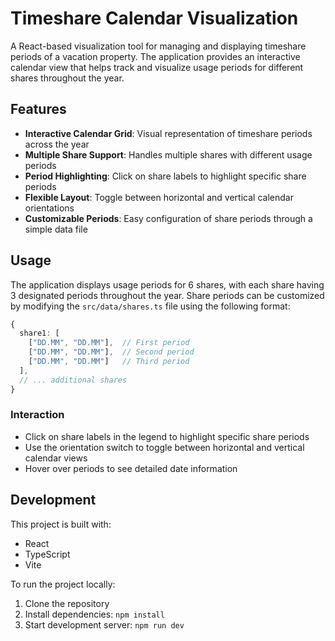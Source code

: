 # Timeshare Calendar Visualization

A React-based visualization tool for managing and displaying timeshare periods of a vacation property. The application provides an interactive calendar view that helps track and visualize usage periods for different shares throughout the year.

## Features

- **Interactive Calendar Grid**: Visual representation of timeshare periods across the year
- **Multiple Share Support**: Handles multiple shares with different usage periods
- **Period Highlighting**: Click on share labels to highlight specific share periods
- **Flexible Layout**: Toggle between horizontal and vertical calendar orientations
- **Customizable Periods**: Easy configuration of share periods through a simple data file

## Usage

The application displays usage periods for 6 shares, with each share having 3 designated periods throughout the year. Share periods can be customized by modifying the `src/data/shares.ts` file using the following format:

```typescript
{
  share1: [
    ["DD.MM", "DD.MM"],  // First period
    ["DD.MM", "DD.MM"],  // Second period
    ["DD.MM", "DD.MM"]   // Third period
  ],
  // ... additional shares
}
```

### Interaction

- Click on share labels in the legend to highlight specific share periods
- Use the orientation switch to toggle between horizontal and vertical calendar views
- Hover over periods to see detailed date information

## Development

This project is built with:
- React
- TypeScript
- Vite

To run the project locally:

1. Clone the repository
2. Install dependencies: `npm install`
3. Start development server: `npm run dev`
